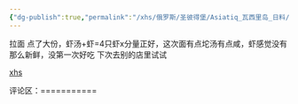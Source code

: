 ```yaml
---
{"dg-publish":true,"permalink":"/xhs/俄罗斯/圣彼得堡/Asiatiq_瓦西里岛_日料/","tags":["rednote","圣彼得堡"],"updated":"2025-03-30T20:38:40.636+08:00"}
---
```


 

拉面 点了大份，虾汤+虾=4只虾x分量正好，这次面有点坨汤有点咸，虾感觉没有那么新鲜，没第一次好吃
下次去别的店里试试

[xhs](https://www.xiaohongshu.com/explore/649b46a2000000001300d7f4?xsec_token=ABQT5dwYKJkRPgc2dErxfaQyjszyc7Y9VnGKPRtvn5KFQ=&xsec_source=pc_user)

评论区：===========
